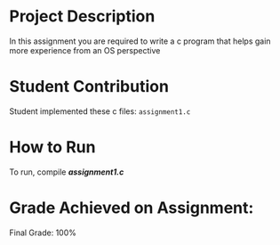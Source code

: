 # Project Description
In this assignment you are required to write a c program that helps gain more experience from an OS perspective

# Student Contribution
Student implemented these c files: `assignment1.c`

# How to Run
To run, compile ***assignment1.c*** 

# Grade Achieved on Assignment:
Final Grade: 100%

